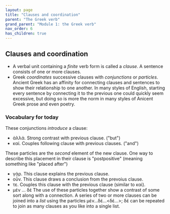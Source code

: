 ```yaml
---
layout: page
title: "Clauses and coordination"
parent: "The Greek verb"
grand_parent: "Module 1: the Greek verb"
nav_order: 6
has_children: true
---
```


## Clauses and coordination


- A verbal unit containing a *finite* verb form is called a *clause*. A sentence consists of one or more clauses.
- Greek *coordinates* successive clauses with *conjunctions* or *particles*. Ancient Greek has an affinity for connecting clauses and sentences to show their relationship to one another. In many styles of English, starting every sentence by connecting it to the previous one could quickly seem excessive, but doing so is more the norm in many styles of Anicent Greek prose and even poetry.





### Vocabulary for today

These conjunctions *introduce* a clause:

- ἀλλά.  Strong contrast with previous clause. ("but")
- καί. Couples following clause with previous clauses. ("and")

These particles are the *second* element of the new clause. One way to describe this placement in their clause is "postpositive" (meaning something like "placed after")

- γάρ. This clause explains the previous clause.
- οὖν. This clause draws a conclusion from the prevoius clause.
- τε.  Couples this clause with the previous clause (similar to καί).
- μέν ... δέ The use of these particles together show a contrast of some sort along with a connection. A series of two or more clauses can be joined into a *list* using the particles μέν…δέ…<δέ…>; δέ can be repeated to join as many clauses as you like into a single list.

